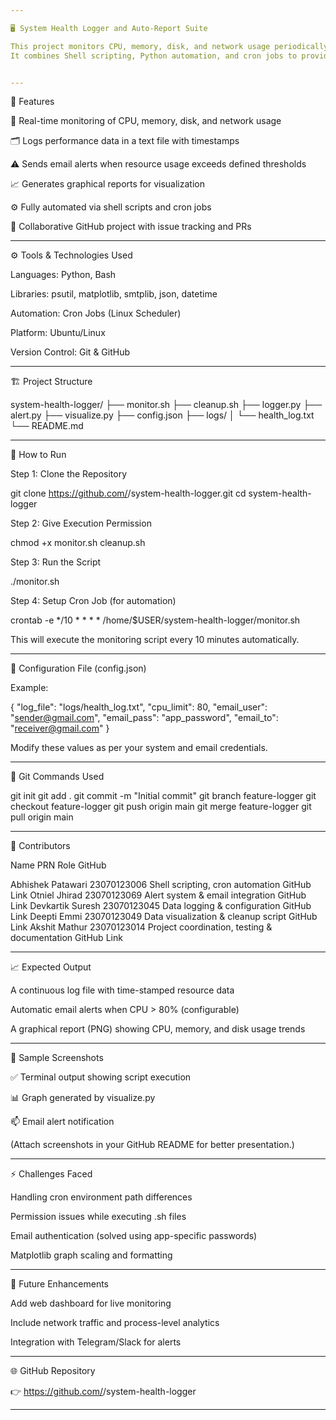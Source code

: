 ```yaml
---

🖥️ System Health Logger and Auto-Report Suite

This project monitors CPU, memory, disk, and network usage periodically, logs system performance data, generates visual reports, and sends automated alerts when thresholds are exceeded.
It combines Shell scripting, Python automation, and cron jobs to provide an efficient, lightweight system health monitoring solution.


---
```


📜 Features

🧠 Real-time monitoring of CPU, memory, disk, and network usage

🗂️ Logs performance data in a text file with timestamps

⚠️ Sends email alerts when resource usage exceeds defined thresholds

📈 Generates graphical reports for visualization

⚙️ Fully automated via shell scripts and cron jobs

🤝 Collaborative GitHub project with issue tracking and PRs



---

⚙️ Tools & Technologies Used

Languages: Python, Bash

Libraries: psutil, matplotlib, smtplib, json, datetime

Automation: Cron Jobs (Linux Scheduler)

Platform: Ubuntu/Linux

Version Control: Git & GitHub



---

🏗️ Project Structure

system-health-logger/
├── monitor.sh
├── cleanup.sh
├── logger.py
├── alert.py
├── visualize.py
├── config.json
├── logs/
│   └── health_log.txt
└── README.md


---

🚀 How to Run

Step 1: Clone the Repository

git clone https://github.com/<your-username>/system-health-logger.git
cd system-health-logger

Step 2: Give Execution Permission

chmod +x monitor.sh cleanup.sh

Step 3: Run the Script

./monitor.sh

Step 4: Setup Cron Job (for automation)

crontab -e
*/10 * * * * /home/$USER/system-health-logger/monitor.sh

This will execute the monitoring script every 10 minutes automatically.


---

🧩 Configuration File (config.json)

Example:

{
  "log_file": "logs/health_log.txt",
  "cpu_limit": 80,
  "email_user": "sender@gmail.com",
  "email_pass": "app_password",
  "email_to": "receiver@gmail.com"
}

Modify these values as per your system and email credentials.


---

🧾 Git Commands Used

git init
git add .
git commit -m "Initial commit"
git branch feature-logger
git checkout feature-logger
git push origin main
git merge feature-logger
git pull origin main


---

🤝 Contributors

Name	PRN	Role	GitHub

Abhishek Patawari	23070123006	Shell scripting, cron automation	GitHub Link
Otniel Jhirad	23070123069	Alert system & email integration	GitHub Link
Devkartik Suresh	23070123045	Data logging & configuration	GitHub Link
Deepti Emmi	23070123049	Data visualization & cleanup script	GitHub Link
Akshit Mathur	23070123014	Project coordination, testing & documentation	GitHub Link



---

📈 Expected Output

A continuous log file with time-stamped resource data

Automatic email alerts when CPU > 80% (configurable)

A graphical report (PNG) showing CPU, memory, and disk usage trends



---

🧰 Sample Screenshots

✅ Terminal output showing script execution

📊 Graph generated by visualize.py

📫 Email alert notification


(Attach screenshots in your GitHub README for better presentation.)


---

⚡ Challenges Faced

Handling cron environment path differences

Permission issues while executing .sh files

Email authentication (solved using app-specific passwords)

Matplotlib graph scaling and formatting



---

🏁 Future Enhancements

Add web dashboard for live monitoring

Include network traffic and process-level analytics

Integration with Telegram/Slack for alerts



---


🌐 GitHub Repository

👉 https://github.com/<your-username>/system-health-logger

---